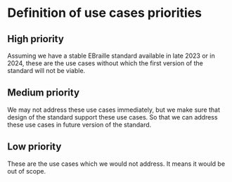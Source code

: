 # Definition of use cases priorities

## High priority
 Assuming we have a stable EBraille standard available in late 2023 or in 2024, these are the use cases without which the first version of the standard will not be viable.

## Medium priority
We may not address these use cases immediately, but we make sure that design of the standard support these use cases. So that we can address these use cases in future version of the standard.

## Low priority
These are the use cases which we would not address. It means it would be out of scope. 
